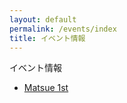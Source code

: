 ```yaml
---
layout: default
permalink: /events/index
title: イベント情報
---
```

イベント情報

* [Matsue 1st](/events/2025-11-08-matsue_1st)
